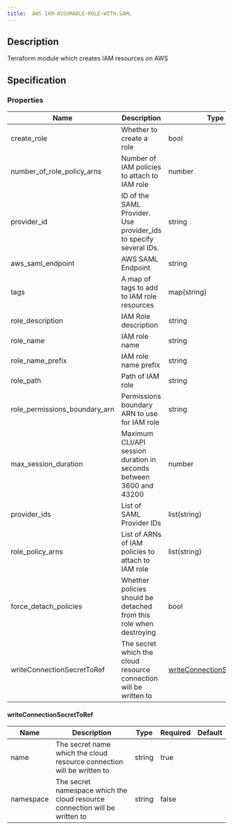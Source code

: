 ```yaml
---
title:  AWS IAM-ASSUMABLE-ROLE-WITH-SAML
---
```


## Description

Terraform module which creates IAM resources on AWS

## Specification


### Properties

 Name | Description | Type | Required | Default 
 ------------ | ------------- | ------------- | ------------- | ------------- 
 create_role | Whether to create a role | bool | false |  
 number_of_role_policy_arns | Number of IAM policies to attach to IAM role | number | false |  
 provider_id | ID of the SAML Provider. Use provider_ids to specify several IDs. | string | false |  
 aws_saml_endpoint | AWS SAML Endpoint | string | false |  
 tags | A map of tags to add to IAM role resources | map(string) | false |  
 role_description | IAM Role description | string | false |  
 role_name | IAM role name | string | false |  
 role_name_prefix | IAM role name prefix | string | false |  
 role_path | Path of IAM role | string | false |  
 role_permissions_boundary_arn | Permissions boundary ARN to use for IAM role | string | false |  
 max_session_duration | Maximum CLI/API session duration in seconds between 3600 and 43200 | number | false |  
 provider_ids | List of SAML Provider IDs | list(string) | false |  
 role_policy_arns | List of ARNs of IAM policies to attach to IAM role | list(string) | false |  
 force_detach_policies | Whether policies should be detached from this role when destroying | bool | false |  
 writeConnectionSecretToRef | The secret which the cloud resource connection will be written to | [writeConnectionSecretToRef](#writeConnectionSecretToRef) | false |  


#### writeConnectionSecretToRef

 Name | Description | Type | Required | Default 
 ------------ | ------------- | ------------- | ------------- | ------------- 
 name | The secret name which the cloud resource connection will be written to | string | true |  
 namespace | The secret namespace which the cloud resource connection will be written to | string | false |  
